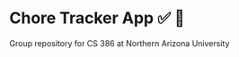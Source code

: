 # Chore Tracker App :white_check_mark: :house_with_garden:

Group repository for CS 386 at Northern Arizona University
